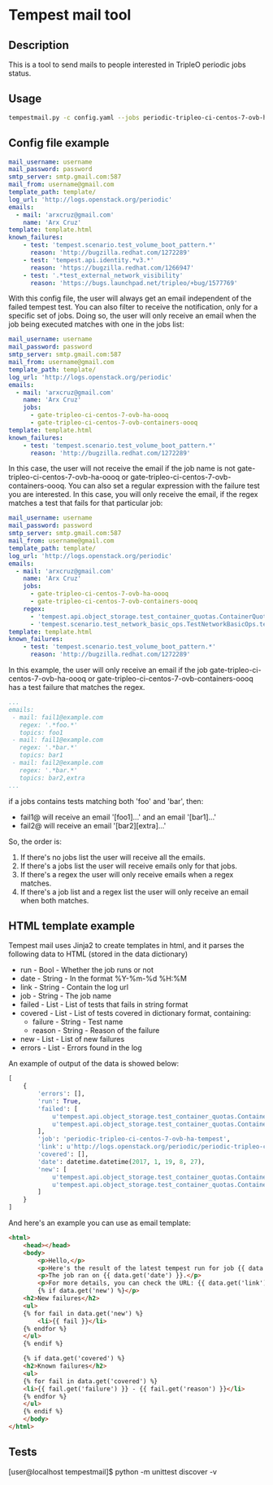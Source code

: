 Tempest mail tool
=================

Description
-----------

This is a tool to send mails to people interested in TripleO periodic jobs
status.

Usage
-----

```bash
tempestmail.py -c config.yaml --jobs periodic-tripleo-ci-centos-7-ovb-ha-tempest
```

Config file example
-------------------

```yaml
mail_username: username
mail_password: password
smtp_server: smtp.gmail.com:587
mail_from: username@gmail.com
template_path: template/
log_url: 'http://logs.openstack.org/periodic'
emails:
  - mail: 'arxcruz@gmail.com'
    name: 'Arx Cruz'
template: template.html
known_failures:
    - test: 'tempest.scenario.test_volume_boot_pattern.*'
      reason: 'http://bugzilla.redhat.com/1272289'
    - test: 'tempest.api.identity.*v3.*'
      reason: 'https://bugzilla.redhat.com/1266947'
    - test: '.*test_external_network_visibility'
      reason: 'https://bugs.launchpad.net/tripleo/+bug/1577769'
```

With this config file, the user will always get an email independent of the
failed tempest test.
You can also filter to receive the notification, only for a specific set of
jobs. Doing so, the user will only receive an email when the job being
executed matches with one in the jobs list:

```yaml
mail_username: username
mail_password: password
smtp_server: smtp.gmail.com:587
mail_from: username@gmail.com
template_path: template/
log_url: 'http://logs.openstack.org/periodic'
emails:
  - mail: 'arxcruz@gmail.com'
    name: 'Arx Cruz'
    jobs:
      - gate-tripleo-ci-centos-7-ovb-ha-oooq
      - gate-tripleo-ci-centos-7-ovb-containers-oooq
template: template.html
known_failures:
    - test: 'tempest.scenario.test_volume_boot_pattern.*'
      reason: 'http://bugzilla.redhat.com/1272289'
```

In this case, the user will not receive the email if the job name is not
gate-tripleo-ci-centos-7-ovb-ha-oooq or
gate-tripleo-ci-centos-7-ovb-containers-oooq.
You can also set a regular expression with the failure test you are interested.
In this case, you will only receive the email, if the regex matches a test that
fails for that particular job:

```yaml
mail_username: username
mail_password: password
smtp_server: smtp.gmail.com:587
mail_from: username@gmail.com
template_path: template/
log_url: 'http://logs.openstack.org/periodic'
emails:
  - mail: 'arxcruz@gmail.com'
    name: 'Arx Cruz'
    jobs:
      - gate-tripleo-ci-centos-7-ovb-ha-oooq
      - gate-tripleo-ci-centos-7-ovb-containers-oooq
    regex:
      - 'tempest.api.object_storage.test_container_quotas.ContainerQuotasTest'
      - 'tempest.scenario.test_network_basic_ops.TestNetworkBasicOps.test_mtu_sized_frames'
template: template.html
known_failures:
    - test: 'tempest.scenario.test_volume_boot_pattern.*'
      reason: 'http://bugzilla.redhat.com/1272289'
```

In this example, the user will only receive an email if the job
gate-tripleo-ci-centos-7-ovb-ha-oooq or
gate-tripleo-ci-centos-7-ovb-containers-oooq has a test failure that matches
the regex.

```yaml
...
emails:
 - mail: fail1@example.com
   regex: '.*foo.*'
   topics: foo1
 - mail: fail1@example.com
   regex: '.*bar.*'
   topics: bar1
 - mail: fail2@example.com
   regex: '.*bar.*'
   topics: bar2,extra
...
```

if a jobs contains tests matching both 'foo' and 'bar', then:
* fail1@ will receive an email '[foo1]...' and an email '[bar1]...'
* fail2@ will receive an email '[bar2][extra]...'


So, the order is:

1. If there's no jobs list the user will receive all the emails.
1. If there's a jobs list the user will receive emails only for that jobs.
1. If there's a regex the user will only receive emails when a regex matches.
1. If there's a job list and a regex list the user will only receive an email
   when both matches.

HTML template example
---------------------

Tempest mail uses Jinja2 to create templates in html, and it parses the
following data to HTML (stored in the data dictionary)

* run - Bool - Whether the job runs or not
* date - String - In the format %Y-%m-%d %H:%M
* link - String - Contain the log url
* job - String - The job name
* failed - List - List of tests that fails in string format
* covered - List - List of tests covered in dictionary format, containing:
    * failure - String - Test name
    * reason - String - Reason of the failure
* new - List - List of new failures
* errors - List - Errors found in the log

An example of output of the data is showed below:

```python
[
    {
        'errors': [],
        'run': True,
        'failed': [
            u'tempest.api.object_storage.test_container_quotas.ContainerQuotasTest.test_upload_too_many_objects',
            u'tempest.api.object_storage.test_container_quotas.ContainerQuotasTest.test_upload_valid_object'
        ],
        'job': 'periodic-tripleo-ci-centos-7-ovb-ha-tempest',
        'link': u'http://logs.openstack.org/periodic/periodic-tripleo-ci-centos-7-ovb-ha-tempest/1ce5e95/console.html',
        'covered': [],
        'date': datetime.datetime(2017, 1, 19, 8, 27),
        'new': [
            u'tempest.api.object_storage.test_container_quotas.ContainerQuotasTest.test_upload_too_many_objects',
            u'tempest.api.object_storage.test_container_quotas.ContainerQuotasTest.test_upload_valid_object'
        ]
    }
]
```

And here's an example you can use as email template:

```html
<html>
    <head></head>
    <body>
        <p>Hello,</p>
        <p>Here's the result of the latest tempest run for job {{ data.get('job') }}.</p>
        <p>The job ran on {{ data.get('date') }}.</p>
        <p>For more details, you can check the URL: {{ data.get('link') }}
        {% if data.get('new') %}</p>
    <h2>New failures</h2>
    <ul>
    {% for fail in data.get('new') %}
        <li>{{ fail }}</li>
    {% endfor %}
    </ul>
    {% endif %}

    {% if data.get('covered') %}
    <h2>Known failures</h2>
    <ul>
    {% for fail in data.get('covered') %}
    <li>{{ fail.get('failure') }} - {{ fail.get('reason') }}</li>
    {% endfor %}
    </ul>
    {% endif %}
    </body>
</html>
```

Tests
-----

[user@localhost tempestmail]$ python -m unittest discover -v
